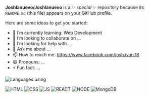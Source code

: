 
**Joshlanuevo/Joshlanuevo** is a ✨ _special_ ✨ repository because its `README.md` (this file) appears on your GitHub profile.

Here are some ideas to get you started:

- 🌱 I’m currently learning: Web Development
- 👯 I’m looking to collaborate on ...
- 🤔 I’m looking for help with ...
- 💬 Ask me about ...
- 📫 How to reach me: https://www.facebook.com/josh.ivan.18
- 😄 Pronouns: ...
- ⚡ Fun fact: ...


![Languages using](https://github-readme-stats.vercel.app/api/top-langs/?username=SUYASHPATIL400&show_icons=true&theme=radical)

![HTML](https://img.shields.io/badge/-HTML-e34f26?logo=html5&logoColor=fff)
![CSS](https://img.shields.io/badge/-CSS-e34f26?logo=html5&logoColor=fff)
![JS](https://img.shields.io/badge/-JS-e34f26?logo=html5&logoColor=fff)
![REACT](https://img.shields.io/badge/-REACT-e34f26?logo=html5&logoColor=fff)
![NODE](https://img.shields.io/badge/-NODEJS-e34f26?logo=html5&logoColor=fff)
![MongoDB](https://img.shields.io/badge/-MongoDB-4EA94B?&logo=mongodb&logoColor=white)
